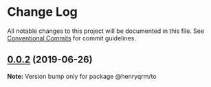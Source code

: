# Change Log

All notable changes to this project will be documented in this file.
See [Conventional Commits](https://conventionalcommits.org) for commit guidelines.

## [0.0.2](https://github.com/henryqrm/lerna-experiments/compare/@henryqrm/to@0.0.1...@henryqrm/to@0.0.2) (2019-06-26)

**Note:** Version bump only for package @henryqrm/to
